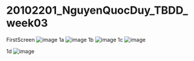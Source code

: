 # 20102201_NguyenQuocDuy_TBDD_week03
FirstScreen
![image](https://github.com/user-attachments/assets/b39bbd41-91f2-495b-b961-06a703519e23)
1a
![image](https://github.com/user-attachments/assets/fcaa7a26-a97f-4db6-9a62-1799e220ce7f)
1b
![image](https://github.com/user-attachments/assets/aadceb4d-3a00-486c-9818-a76d5ac064c4)
1c
![image](https://github.com/user-attachments/assets/0ba2cc80-a364-462d-a30e-96508b0655d1)



1d
![image](https://github.com/user-attachments/assets/ed50915d-380b-4775-a03a-509446fe41de)


